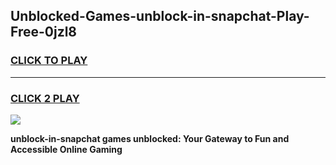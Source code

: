 
## Unblocked-Games-unblock-in-snapchat-Play-Free-0jzl8
<h3>
<a href="https://premium76.site?title=unblock-in-snapchat&ref=23A">CLICK TO PLAY</a></h3>
<hr>

<h3>
<a href="https://premium76.site?title=unblock-in-snapchat&ref=23A">CLICK 2 PLAY</a>
  
</h3>

<a href="https://premium76.site?title=unblock-in-snapchat&ref=23A"><img src="https://clearcache.store/games.png"></a>


**unblock-in-snapchat games unblocked: Your Gateway to Fun and Accessible Online Gaming**
